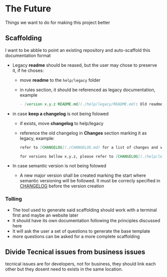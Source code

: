 # The Future

Things we want to do for making this project better

## Scaffolding

I want to be abble to point an existing repository and auto-scaffold this documentation format

- Legacy **readme** should be reased, but the user may chose to preserve it, if he choses:
  - move **readme** to the `help/legacy` folder
  - in rules section, it should be referenced as legacy documentation, example

    ``` markdown
    - [version x.y.z README.md](./help/legacy/README.md): Old readme
    ```

- in case **keep a changelog** is not being folowed
  - if exists, move **changelog** to help/legacy
  - reference the old changelog in **Changes** section marking it as legacy, example:
  
    ``` markdown
    refer to [CHANGELOG](./CHANGELOG.md) for a list of changes and versioning

    for versions bellow x.y.z, please refer to [CHANGELOG](./help/legacy/CHANGELOG.md)
    ```

- In case semantic version is not being folowed
  - A new major version shall be created marking the start where semantic versioning will be followed. It must be correcly specified in [CHANGELOG](./CHANGELOG.md) before the version creation

### Tolling

- The tool used to generate said scaffolding should work with a terminal first and maybe an website later
- It should have its own documentation following the principles discussed here
- It will ask the user a set of questions to generate the base template
- more questions can be asked for a more complete scaffolding

## Divide Tecnical issues from business issues

tecnical issues are for developers, not for business, they should link each other but they dosent need to exists in the same location.
